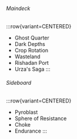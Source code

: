 ###### Maindeck

:::row{variant=CENTERED}
- Ghost Quarter
- Dark Depths
- Crop Rotation
- Wasteland
- Rishadan Port
- Urza's Saga
:::

###### Sideboard

:::row{variant=CENTERED}
- Pyroblast
- Sphere of Resistance
- Choke
- Endurance
:::
